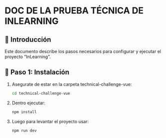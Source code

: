 # DOC DE LA PRUEBA TÉCNICA DE INLEARNING

## 🚀 Introducción
Este documento describe los pasos necesarios para configurar y ejecutar el proyecto "InLearning".

## 📁 Paso 1: Instalación
1. Asegurate de estar en la carpeta technical-challenge-vue:
   ```bash
   cd technical-challenge-vue

2. Dentro ejecutar:
   ```bash
   npm install

3. Luego para levantar el proyecto usar:
    ```bash
   npm run dev
